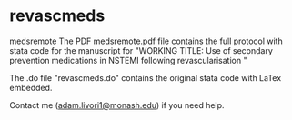 # revascmeds

medsremote
The PDF medsremote.pdf file contains the full protocol with stata code for the manuscript for "WORKING TITLE: Use of secondary prevention medications in NSTEMI following revascularisation "

The .do file "revascmeds.do" contains the original stata code with LaTex embedded.

Contact me (adam.livori1@monash.edu) if you need help.
